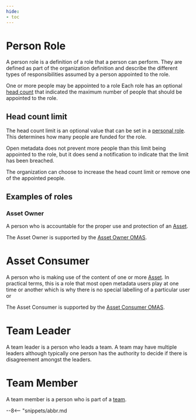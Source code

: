 ```yaml
---
hide:
- toc
---
```


<!-- SPDX-License-Identifier: CC-BY-4.0 -->
<!-- Copyright Contributors to the ODPi Egeria project. -->

# Person Role

A person role is a definition of a role that a person can perform.
They are defined as part of the organization definition and
describe the different types of responsibilities assumed by a person appointed to the role. 

One or more people may be appointed to a role 
Each role has an optional [head count](#head-count-limit) that indicated the maximum
number of people that should be appointed to the role.


## Head count limit

The head count limit is an optional value that can be set in a
[personal role](personal-roles.md).  This determines
how many people are funded for the role.

Open metadata does not prevent more people than this limit being
appointed to the role, but it does send a notification to indicate that
the limit has been breached.

The organization can choose to increase the head count limit or
remove one of the appointed people.

## Examples of roles

### Asset Owner

A person who is accountable for the proper use and protection of an
[Asset](/egeria-docs/concepts/asset).

The Asset Owner is supported by the [Asset Owner OMAS](/egeria-docs/concepts/omas/asset-owner/overview).

# Asset Consumer

A person who is making use of the content of one or more
[Asset](/egeria-docs/concepts/asset).  In practical terms, this is a role that most open metadata
users play at one time or another which is why there is no special labelling of
a particular user or 

The Asset Consumer is supported by the [Asset Consumer OMAS](/egeria-docs/concepts/omas/asset-consumer/overview).

# Team Leader

A team leader is a person who leads a team.  A team may have multiple leaders
although typically one person has the authority to decide if there is disagreement amongst the leaders.

# Team Member

A team member is a person who is part of a [team](team.md).



--8<-- "snippets/abbr.md